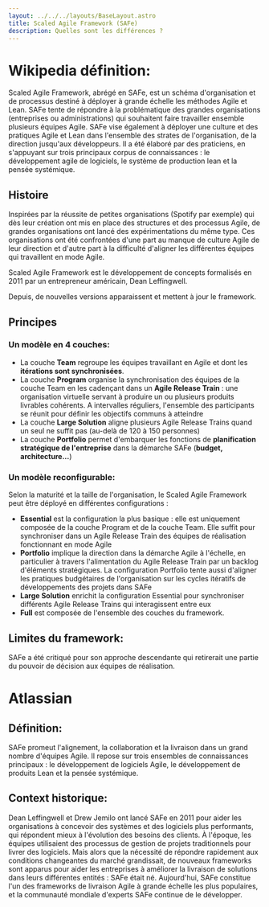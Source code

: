 ```yaml
---
layout: ../../../layouts/BaseLayout.astro
title: Scaled Agile Framework (SAFe)
description: Quelles sont les différences ? 
---
```


# Wikipedia définition: 
Scaled Agile Framework, abrégé en SAFe, est un schéma d'organisation et de processus destiné à déployer à grande échelle les méthodes Agile et Lean. SAFe tente de répondre à la problématique des grandes organisations (entreprises ou administrations) qui souhaitent faire travailler ensemble plusieurs équipes Agile. SAFe vise également à déployer une culture et des pratiques Agile et Lean dans l'ensemble des strates de l'organisation, de la direction jusqu'aux développeurs. Il a été élaboré par des praticiens, en s'appuyant sur trois principaux corpus de connaissances : le développement agile de logiciels, le système de production lean et la pensée systémique.

## Histoire 
Inspirées par la réussite de petites organisations (Spotify par exemple) qui dès leur création ont mis en place des structures et des processus Agile, de grandes organisations ont lancé des expérimentations du même type. Ces organisations ont été confrontées d'une part au manque de culture Agile de leur direction et d'autre part à la difficulté d'aligner les différentes équipes qui travaillent en mode Agile.

Scaled Agile Framework est le développement de concepts formalisés en 2011 par un entrepreneur américain, Dean Leffingwell.

Depuis, de nouvelles versions apparaissent et mettent à jour le framework.

## Principes

### Un modèle en 4 couches: 
- La couche **Team** regroupe les équipes travaillant en Agile et dont les **itérations sont synchronisées**.
- La couche **Program** organise la synchronisation des équipes de la couche Team en les cadençant dans un **Agile Release Train** : une organisation virtuelle servant à produire un ou plusieurs produits livrables cohérents. A intervalles réguliers, l'ensemble des participants se réunit pour définir les objectifs communs à atteindre
- La couche **Large Solution** aligne plusieurs Agile Release Trains quand un seul ne suffit pas (au-delà de 120 à 150 personnes)
- La couche **Portfolio** permet d'embarquer les fonctions de **planification stratégique de l'entreprise** dans la démarche SAFe (**budget, architecture...**)

### Un modèle reconfigurable:

Selon la maturité et la taille de l'organisation, le Scaled Agile Framework peut être déployé en différentes configurations :

- **Essential** est la configuration la plus basique : elle est uniquement composée de la couche Program et de la couche Team. Elle suffit pour synchroniser dans un Agile Release Train des équipes de réalisation fonctionnant en mode Agile
- **Portfolio** implique la direction dans la démarche Agile à l'échelle, en particulier à travers l'alimentation du Agile Release Train par un backlog d'éléments stratégiques. La configuration Portfolio tente aussi d'aligner les pratiques budgétaires de l'organisation sur les cycles itératifs de développements des projets dans SAFe
- **Large Solution** enrichit la configuration Essential pour synchroniser différents Agile Release Trains qui interagissent entre eux
- **Full** est composée de l'ensemble des couches du framework.


## Limites du framework: 
SAFe a été critiqué pour son approche descendante qui retirerait une partie du pouvoir de décision aux équipes de réalisation.


# Atlassian 

## Définition:
SAFe promeut l'alignement, la collaboration et la livraison dans un grand nombre d'équipes Agile. Il repose sur trois ensembles de connaissances principaux : le développement de logiciels Agile, le développement de produits Lean et la pensée systémique.

## Context historique:
Dean Leffingwell et Drew Jemilo ont lancé SAFe en 2011 pour aider les organisations à concevoir des systèmes et des logiciels plus performants, qui répondent mieux à l'évolution des besoins des clients. À l'époque, les équipes utilisaient des processus de gestion de projets traditionnels pour livrer des logiciels. Mais alors que la nécessité de répondre rapidement aux conditions changeantes du marché grandissait, de nouveaux frameworks sont apparus pour aider les entreprises à améliorer la livraison de solutions dans leurs différentes entités : SAFe était né. Aujourd'hui, SAFe constitue l'un des frameworks de livraison Agile à grande échelle les plus populaires, et la communauté mondiale d'experts SAFe continue de le développer.